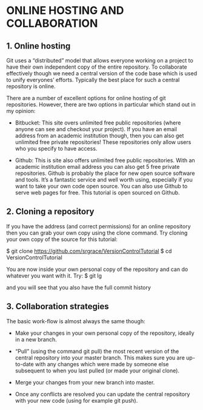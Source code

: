 # ONLINE HOSTING AND COLLABORATION


## 1. Online hosting

Git uses a “distributed” model that allows everyone working on a project to have their own independent 
copy of the entire repository. To collaborate effectively though we need a central version of the code
base which is used to unify everyones’ efforts. Typically the best place for such a central repository is online.

There are a number of excellent options for online hosting of git repositories.
However, there are two options in particular which stand out in my opinion:

* Bitbucket: This site overs unlimited free public repositories (where anyone can see and checkout your
project). If you have an email address from an academic institution though, then you can also get unlimited
free private repositories! These repositories only allow users who you specify to have access.

* Github: This is site also offers unlimited free public repositories. With an academic institution email address
you can also get 5 free private repositories. Github is probably the place for new open source software and
tools. It’s a fantastic service and well worth using, especially if you want to take your own code open source.
You can also use Github to serve web pages for free. This tutorial is open sourced on Github.



## 2. Cloning a repository

If you have the address (and correct permissions) for an online repository then you can grab your own copy using
the clone command. Try cloning your own copy of the source for this tutorial:

$ git clone https://github.com/srgrace/VersionControlTutorial
$ cd VersionControlTutorial

You are now inside your own personal copy of the repository and can do whatever you want with it. Try:
$ git lg

and you will see that you also have the full commit history


## 3. Collaboration strategies

The basic work-flow is almost always the same though:

* Make your changes in your own personal copy of the repository, ideally in a new branch.

* “Pull” (using the command git pull) the most recent version of the central repository into your master
branch. This makes sure you are up-to-date with any changes which were made by someone else subsequent
to when you last pulled (or made your original clone).

* Merge your changes from your new branch into master.

* Once any conflicts are resolved you can update the central repository with your new code (using for example
git push).



